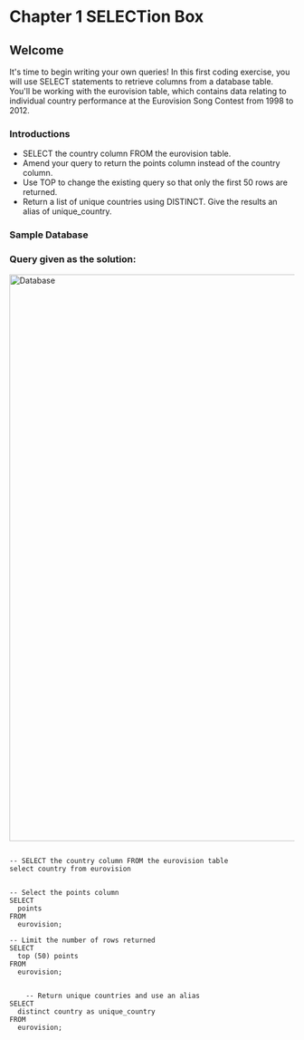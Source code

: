 # Chapter 1 SELECTion Box
## Welcome


It's time to begin writing your own queries! In this first coding exercise, you will use SELECT statements to retrieve columns from a database table. You'll be working with the eurovision table, which contains data relating to individual country performance at the Eurovision Song Contest from 1998 to 2012.

### Introductions
- SELECT the country column FROM the eurovision table.
- Amend your query to return the points column instead of the country column.
- Use TOP to change the existing query so that only the first 50 rows are returned.
- Return a list of unique countries using DISTINCT. Give the results an alias of unique_country.
 
### Sample Database


### Query given as the solution:
<html>  
    <img src="https://images2.imgbox.com/8c/d0/j9UmKidA_o.png" alt="Database" width="1000" >
    <section>
    <pre><code>
-- SELECT the country column FROM the eurovision table
select country from eurovision</code></pre>
  </section>  
    <section>
    <pre><code>
-- Select the points column
SELECT 
  points 
FROM 
  eurovision;</code></pre>
  </section>  
    <section>
    <pre><code>-- Limit the number of rows returned
SELECT 
  top (50) points 
FROM 
  eurovision;</code></pre>
  </section>  
     <section>
    <pre><code>
    -- Return unique countries and use an alias
SELECT 
  distinct country as unique_country 
FROM 
  eurovision;</code></pre>
  </section>  
    
</html>




